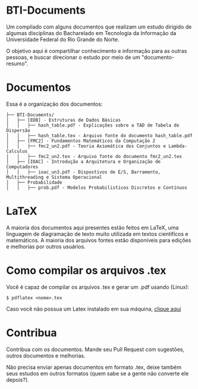 # BTI-Documents

Um compilado com alguns documentos que realizam um estudo dirigido de algumas disciplinas do Bacharelado em Tecnologia da Informação da Universidade Federal do Rio Grande do Norte. 

O objetivo aqui é compartilhar conhecimento e informação para as outras pessoas, e buscar direcionar o estudo por meio de um "documento-resumo".

# Documentos #
Essa é a organização dos documentos:

```
├── BTI-Documents/
│   ├── [EDB] - Estruturas de Dados Básicas
│	│	├── hash_table.pdf - Explicações sobre a TAD de Tabela de Dispersão
│	│	├── hash_table.tex - Arquivo fonte do documento hash_table.pdf
│	├── [FMC2] - Fundamentos Matemáticos da Computação 2
│   │   ├── fmc2_un2.pdf - Teoria Axiomática dos Conjuntos e Lambda-Calculus
│   │   ├── fmc2_un2.tex - Arquivo fonte do documento fmc2_un2.tex
│   ├── [IOAC] - Introdução a Arquitetura e Organização de Computadores
│   │   ├── ioac_un3.pdf - Dispostivos de E/S, Barramento, Multithreading e Sistema Operacional
│   ├── Probabilidade
│   │   ├── prob.pdf - Modelos Probabilisticos Discretos e Contínuos
```

# LaTeX #
A maioria dos documentos aqui presentes estão feitos em LaTeX, uma linguagem de diagramação de texto muito utilizada em textos cientifícos e matemáticos. A maioria dos arquivos fontes estão disponíveis para edições e melhorias por outros usuários. 

# Como compilar os arquivos .tex #
Você é capaz de compilar os arquivos .tex e gerar um .pdf usando (Linux):
    
    $ pdflatex <nome>.tex
    
  
Caso você não possua um Latex instalado em sua máquina, [clique aqui](http://ubuntued.info/como-instalar-o-latex-no-ubuntu)

# Contribua #

Contribua com os documentos. Mande seu Pull Request com sugestões, outros documentos e melhorias.

Não precisa enviar apenas documentos em formato .tex, deixe também seus estudos em outros formatos (quem sabe se a gente não converte ele depois?).
